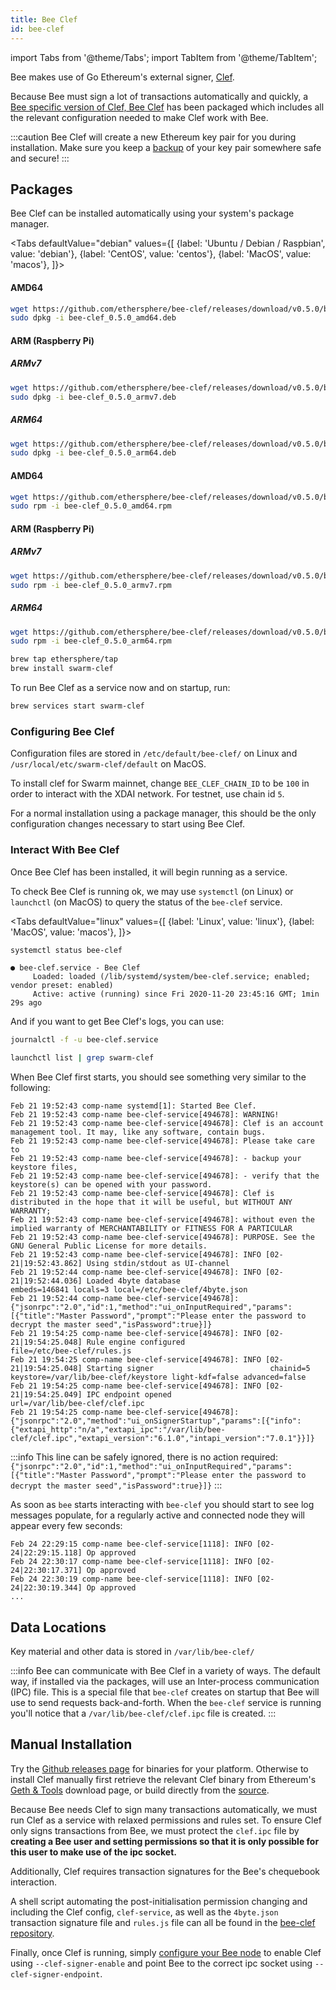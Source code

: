 ```yaml
---
title: Bee Clef
id: bee-clef
---
```


import Tabs from '@theme/Tabs';
import TabItem from '@theme/TabItem';

Bee makes use of Go Ethereum's external signer, [Clef](https://geth.ethereum.org/docs/clef/tutorial).

Because Bee must sign a lot of transactions automatically and quickly, a [Bee specific version of Clef, Bee Clef](https://github.com/ethersphere/bee-clef) has been packaged which includes all the relevant configuration needed to make Clef work with Bee.

:::caution
Bee Clef will create a new Ethereum key pair for you during installation. Make sure you keep a [backup](/docs/working-with-ant/backups) of your key pair somewhere safe and secure!
:::

## Packages

Bee Clef can be installed automatically using your system's package manager.




<Tabs
  defaultValue="debian"
  values={[
    {label: 'Ubuntu / Debian / Raspbian', value: 'debian'},
    {label: 'CentOS', value: 'centos'},
    {label: 'MacOS', value: 'macos'},
  ]}>
<TabItem value="debian">

#### AMD64

```bash
wget https://github.com/ethersphere/bee-clef/releases/download/v0.5.0/bee-clef_0.5.0_amd64.deb
sudo dpkg -i bee-clef_0.5.0_amd64.deb
```

#### ARM (Raspberry Pi)

##### ARMv7

```bash
wget https://github.com/ethersphere/bee-clef/releases/download/v0.5.0/bee-clef_0.5.0_armv7.deb
sudo dpkg -i bee-clef_0.5.0_armv7.deb
```

##### ARM64

```bash
wget https://github.com/ethersphere/bee-clef/releases/download/v0.5.0/bee-clef_0.5.0_arm64.deb
sudo dpkg -i bee-clef_0.5.0_arm64.deb
```

</TabItem>
<TabItem value="centos">

#### AMD64

```bash
wget https://github.com/ethersphere/bee-clef/releases/download/v0.5.0/bee-clef_0.5.0_amd64.rpm
sudo rpm -i bee-clef_0.5.0_amd64.rpm
```

#### ARM (Raspberry Pi)

##### ARMv7

```bash
wget https://github.com/ethersphere/bee-clef/releases/download/v0.5.0/bee-clef_0.5.0_armv7.rpm
sudo rpm -i bee-clef_0.5.0_armv7.rpm
```

##### ARM64

```bash
wget https://github.com/ethersphere/bee-clef/releases/download/v0.5.0/bee-clef_0.5.0_arm64.rpm
sudo rpm -i bee-clef_0.5.0_arm64.rpm
```

</TabItem>
<TabItem value="macos">

```bash
brew tap ethersphere/tap
brew install swarm-clef
```

To run Bee Clef as a service now and on startup, run:

```bash
brew services start swarm-clef
```

</TabItem>
</Tabs>


### Configuring Bee Clef
Configuration files are stored in `/etc/default/bee-clef/` on Linux and `/usr/local/etc/swarm-clef/default` on MacOS.

To install clef for Swarm mainnet, change `BEE_CLEF_CHAIN_ID` to be `100` in order to interact with the XDAI network. For testnet, use chain id `5`.

For a normal installation using a package manager, this should be the only configuration changes necessary to start using Bee Clef.

### Interact With Bee Clef

Once Bee Clef has been installed, it will begin running as a service.

To check Bee Clef is running ok, we may use `systemctl` (on Linux) or `launchctl` (on MacOS) to query the status of the `bee-clef` service.


<Tabs
  defaultValue="linux"
  values={[
    {label: 'Linux', value: 'linux'},
    {label: 'MacOS', value: 'macos'},
  ]}>
  <TabItem value="linux">

```bash
systemctl status bee-clef
```

```
● bee-clef.service - Bee Clef
     Loaded: loaded (/lib/systemd/system/bee-clef.service; enabled; vendor preset: enabled)
     Active: active (running) since Fri 2020-11-20 23:45:16 GMT; 1min 29s ago
```

And if you want to get Bee Clef's logs, you can use:

```bash
journalctl -f -u bee-clef.service
```

</TabItem>
  <TabItem value="macos">

```bash
launchctl list | grep swarm-clef
```

  </TabItem>
</Tabs>

When Bee Clef first starts, you should see something very similar to the following:
```log
Feb 21 19:52:43 comp-name systemd[1]: Started Bee Clef.
Feb 21 19:52:43 comp-name bee-clef-service[494678]: WARNING!
Feb 21 19:52:43 comp-name bee-clef-service[494678]: Clef is an account management tool. It may, like any software, contain bugs.
Feb 21 19:52:43 comp-name bee-clef-service[494678]: Please take care to
Feb 21 19:52:43 comp-name bee-clef-service[494678]: - backup your keystore files,
Feb 21 19:52:43 comp-name bee-clef-service[494678]: - verify that the keystore(s) can be opened with your password.
Feb 21 19:52:43 comp-name bee-clef-service[494678]: Clef is distributed in the hope that it will be useful, but WITHOUT ANY WARRANTY;
Feb 21 19:52:43 comp-name bee-clef-service[494678]: without even the implied warranty of MERCHANTABILITY or FITNESS FOR A PARTICULAR
Feb 21 19:52:43 comp-name bee-clef-service[494678]: PURPOSE. See the GNU General Public License for more details.
Feb 21 19:52:43 comp-name bee-clef-service[494678]: INFO [02-21|19:52:43.862] Using stdin/stdout as UI-channel
Feb 21 19:52:44 comp-name bee-clef-service[494678]: INFO [02-21|19:52:44.036] Loaded 4byte database                    embeds=146841 locals=3 local=/etc/bee-clef/4byte.json
Feb 21 19:52:44 comp-name bee-clef-service[494678]: {"jsonrpc":"2.0","id":1,"method":"ui_onInputRequired","params":[{"title":"Master Password","prompt":"Please enter the password to decrypt the master seed","isPassword":true}]}
Feb 21 19:54:25 comp-name bee-clef-service[494678]: INFO [02-21|19:54:25.048] Rule engine configured                   file=/etc/bee-clef/rules.js
Feb 21 19:54:25 comp-name bee-clef-service[494678]: INFO [02-21|19:54:25.048] Starting signer                          chainid=5 keystore=/var/lib/bee-clef/keystore light-kdf=false advanced=false
Feb 21 19:54:25 comp-name bee-clef-service[494678]: INFO [02-21|19:54:25.049] IPC endpoint opened                      url=/var/lib/bee-clef/clef.ipc
Feb 21 19:54:25 comp-name bee-clef-service[494678]: {"jsonrpc":"2.0","method":"ui_onSignerStartup","params":[{"info":{"extapi_http":"n/a","extapi_ipc":"/var/lib/bee-clef/clef.ipc","extapi_version":"6.1.0","intapi_version":"7.0.1"}}]}
```

:::info
This line can be safely ignored, there is no action required: `{"jsonrpc":"2.0","id":1,"method":"ui_onInputRequired","params":[{"title":"Master Password","prompt":"Please enter the password to decrypt the master seed","isPassword":true}]}`
:::



As soon as `bee` starts interacting with `bee-clef` you should start to see log messages populate, for a regularly active and connected node they will appear every few seconds:
```
Feb 24 22:29:15 comp-name bee-clef-service[1118]: INFO [02-24|22:29:15.118] Op approved
Feb 24 22:30:17 comp-name bee-clef-service[1118]: INFO [02-24|22:30:17.371] Op approved
Feb 24 22:30:19 comp-name bee-clef-service[1118]: INFO [02-24|22:30:19.344] Op approved
...
```


## Data Locations

Key material and other data is stored in `/var/lib/bee-clef/`

:::info
Bee can communicate with Bee Clef in a variety of ways. The default way, if installed via the packages, will use an Inter-process communication (IPC) file. This is a special file that `bee-clef` creates on startup that Bee will use to send requests back-and-forth. When the `bee-clef` service is running you'll notice that a `/var/lib/bee-clef/clef.ipc` file is created.
:::

## Manual Installation

Try the [Github releases page](https://github.com/ethersphere/bee-clef/releases) for binaries for your platform. Otherwise to install Clef manually first retrieve the relevant Clef binary from Ethereum's [Geth & Tools](https://geth.ethereum.org/downloads/) download page, or build directly from the [source](https://github.com/ethereum/go-ethereum/wiki/Building-Ethereum).

Because Bee needs Clef to sign many transactions automatically, we must run Clef as a service with relaxed permissions and rules set. To ensure Clef only signs transactions from Bee, we must protect the `clef.ipc` file by **creating a Bee user and setting permissions so that it is only possible for this user to make use of the ipc socket.**

Additionally, Clef requires transaction signatures for the Bee's chequebook interaction.

A shell script automating the post-initialisation permission changing and including the Clef config, `clef-service`, as well as the `4byte.json` transaction signature file and `rules.js` file can all be found in the [bee-clef repository](https://github.com/ethersphere/bee-clef/tree/master/packaging).

Finally, once Clef is running, simply [configure your Bee node](/docs/working-with-ant/configuration) to enable Clef using `--clef-signer-enable` and point Bee to the correct ipc socket using `--clef-signer-endpoint`.
